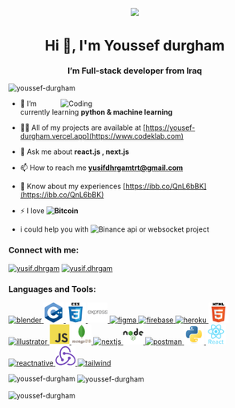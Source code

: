 <p align="center" width="100%">
    <img width="50%" src="https://c.tenor.com/r3XdvPsAV3kAAAAC/despicable-me-minions.gif">
</p>

<h1 align="center">Hi 👋, I'm Youssef durgham</h1>
<h3 align="center">I’m Full-stack developer from Iraq</h3>

<p align="left"> <img src="https://komarev.com/ghpvc/?username=youssef-durgham&label=Profile%20views&color=0e75b6&style=flat" alt="youssef-durgham" /> </p>

<img align="right" alt="Coding" width="400" src="https://c.tenor.com/y2JXkY1pXkwAAAAC/cat-computer.gif">

- 🌱 I’m currently learning **python & machine learning**

- 👨‍💻 All of my projects are available at [https://yousef-durgham.vercel.app](https://www.codeklab.com)

- 💬 Ask me about **react.js , next.js**

- 📫 How to reach me **yusifdhrgamtrt@gmail.com**

- 📄 Know about my experiences [https://ibb.co/QnL6bBK](https://ibb.co/QnL6bBK)

- ⚡ I love **![Bitcoin](https://img.shields.io/badge/Bitcoin-000?style=for-the-badge&logo=bitcoin&logoColor=white)**

- i could help you with ![Binance](https://img.shields.io/badge/Binance-FCD535?style=for-the-badge&logo=binance&logoColor=white) api or websocket project

<h3 align="left">Connect with me:</h3>
<p align="left">
<a href="https://fb.com/yusif.dhrgam" target="blank"><img align="center" src="https://raw.githubusercontent.com/rahuldkjain/github-profile-readme-generator/master/src/images/icons/Social/facebook.svg" alt="yusif.dhrgam" height="30" width="40" /></a>
<a href="https://t.me/communication_engineer" target="blank"><img align="center" src="https://toppng.com/public/uploads/thumbnail/telegram-icon-telegram-logo-11563072765o1dcnsfnla.png" alt="yusif.dhrgam" height="30" width="32" /></a>
</p>

<h3 align="left">Languages and Tools:</h3>
<p align="left"> <a href="https://www.blender.org/" target="_blank" rel="noreferrer"> <img src="https://download.blender.org/branding/community/blender_community_badge_white.svg" alt="blender" width="40" height="40"/> </a> <a href="https://www.w3schools.com/cpp/" target="_blank" rel="noreferrer"> <img src="https://raw.githubusercontent.com/devicons/devicon/master/icons/cplusplus/cplusplus-original.svg" alt="cplusplus" width="40" height="40"/> </a> <a href="https://www.w3schools.com/css/" target="_blank" rel="noreferrer"> <img src="https://raw.githubusercontent.com/devicons/devicon/master/icons/css3/css3-original-wordmark.svg" alt="css3" width="40" height="40"/> </a> <a href="https://expressjs.com" target="_blank" rel="noreferrer"> <img src="https://raw.githubusercontent.com/devicons/devicon/master/icons/express/express-original-wordmark.svg" alt="express" width="40" height="40"/> </a> <a href="https://www.figma.com/" target="_blank" rel="noreferrer"> <img src="https://www.vectorlogo.zone/logos/figma/figma-icon.svg" alt="figma" width="40" height="40"/> </a> <a href="https://firebase.google.com/" target="_blank" rel="noreferrer"> <img src="https://www.vectorlogo.zone/logos/firebase/firebase-icon.svg" alt="firebase" width="40" height="40"/> </a> <a href="https://heroku.com" target="_blank" rel="noreferrer"> <img src="https://www.vectorlogo.zone/logos/heroku/heroku-icon.svg" alt="heroku" width="40" height="40"/> </a> <a href="https://www.w3.org/html/" target="_blank" rel="noreferrer"> <img src="https://raw.githubusercontent.com/devicons/devicon/master/icons/html5/html5-original-wordmark.svg" alt="html5" width="40" height="40"/> </a> <a href="https://www.adobe.com/in/products/illustrator.html" target="_blank" rel="noreferrer"> <img src="https://www.vectorlogo.zone/logos/adobe_illustrator/adobe_illustrator-icon.svg" alt="illustrator" width="40" height="40"/> </a> <a href="https://developer.mozilla.org/en-US/docs/Web/JavaScript" target="_blank" rel="noreferrer"> <img src="https://raw.githubusercontent.com/devicons/devicon/master/icons/javascript/javascript-original.svg" alt="javascript" width="40" height="40"/> </a> <a href="https://www.mongodb.com/" target="_blank" rel="noreferrer"> <img src="https://raw.githubusercontent.com/devicons/devicon/master/icons/mongodb/mongodb-original-wordmark.svg" alt="mongodb" width="40" height="40"/> </a> <a href="https://nextjs.org/" target="_blank" rel="noreferrer"> <img src="https://cdn.worldvectorlogo.com/logos/nextjs-2.svg" alt="nextjs" width="40" height="40"/> </a> <a href="https://nodejs.org" target="_blank" rel="noreferrer"> <img src="https://raw.githubusercontent.com/devicons/devicon/master/icons/nodejs/nodejs-original-wordmark.svg" alt="nodejs" width="40" height="40"/> </a> <a href="https://postman.com" target="_blank" rel="noreferrer"> <img src="https://www.vectorlogo.zone/logos/getpostman/getpostman-icon.svg" alt="postman" width="40" height="40"/> </a> <a href="https://www.python.org" target="_blank" rel="noreferrer"> <img src="https://raw.githubusercontent.com/devicons/devicon/master/icons/python/python-original.svg" alt="python" width="40" height="40"/> </a> <a href="https://reactjs.org/" target="_blank" rel="noreferrer"> <img src="https://raw.githubusercontent.com/devicons/devicon/master/icons/react/react-original-wordmark.svg" alt="react" width="40" height="40"/> </a> <a href="https://reactnative.dev/" target="_blank" rel="noreferrer"> <img src="https://reactnative.dev/img/header_logo.svg" alt="reactnative" width="40" height="40"/> </a> <a href="https://redux.js.org" target="_blank" rel="noreferrer"> <img src="https://raw.githubusercontent.com/devicons/devicon/master/icons/redux/redux-original.svg" alt="redux" width="40" height="40"/> </a> <a href="https://tailwindcss.com/" target="_blank" rel="noreferrer"> <img src="https://www.vectorlogo.zone/logos/tailwindcss/tailwindcss-icon.svg" alt="tailwind" width="40" height="40"/> </a> </p>

<p><img align="left" src="https://github-readme-stats.vercel.app/api/top-langs?username=youssef-durgham&show_icons=true&locale=en&layout=compact" alt="youssef-durgham" /></p>

<p>&nbsp;<img align="center" src="https://github-readme-stats.vercel.app/api?username=youssef-durgham&show_icons=true&locale=en" alt="youssef-durgham" /></p>

<p><img align="center" src="https://github-readme-streak-stats.herokuapp.com/?user=youssef-durgham&" alt="youssef-durgham" /></p>
